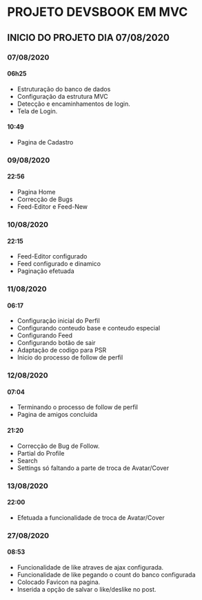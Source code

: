 # PROJETO DEVSBOOK EM MVC

## INICIO DO PROJETO DIA 07/08/2020

### 07/08/2020

#### 06h25

-   Estruturação do banco de dados
-   Configuração da estrutura MVC
-   Detecção e encaminhamentos de login.
-   Tela de Login.

#### 10:49

-   Pagina de Cadastro

### 09/08/2020

#### 22:56

-   Pagina Home
-   Correcção de Bugs
-   Feed-Editor e Feed-New

### 10/08/2020

#### 22:15

-   Feed-Editor configurado
-   Feed configurado e dinamico
-   Paginação efetuada

### 11/08/2020

#### 06:17

-   Configuração inicial do Perfil
-   Configurando conteudo base e conteudo especial
-   Configurando Feed
-   Configurando botão de sair
-   Adaptação de codigo para PSR
-   Inicio do processo de follow de perfil

### 12/08/2020

#### 07:04

-   Terminando o processo de follow de perfil
-   Pagina de amigos concluida

#### 21:20 

-   Correcção de Bug de Follow.
-   Partial do Profile
-   Search
-   Settings só faltando a parte de troca de Avatar/Cover

### 13/08/2020

#### 22:00

-   Efetuada a funcionalidade de troca de Avatar/Cover

### 27/08/2020

#### 08:53

- Funcionalidade de like atraves de ajax configurada.
- Funcionalidade de like pegando o count do banco configurada
- Colocado Favicon na pagina.
- Inserida a opção de salvar o like/deslike no post.